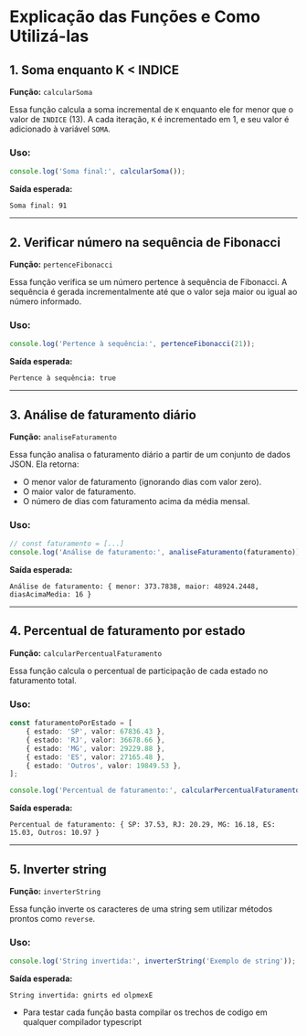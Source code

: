 # Explicação das Funções e Como Utilizá-las

## 1. Soma enquanto K < INDICE

**Função:** `calcularSoma`

Essa função calcula a soma incremental de `K` enquanto ele for menor que o valor de `INDICE` (13). A cada iteração, `K` é incrementado em 1, e seu valor é adicionado à variável `SOMA`.

### Uso:
```typescript
console.log('Soma final:', calcularSoma());
```
**Saída esperada:**
```
Soma final: 91
```

---

## 2. Verificar número na sequência de Fibonacci

**Função:** `pertenceFibonacci`

Essa função verifica se um número pertence à sequência de Fibonacci. A sequência é gerada incrementalmente até que o valor seja maior ou igual ao número informado.

### Uso:
```typescript
console.log('Pertence à sequência:', pertenceFibonacci(21));
```
**Saída esperada:**
```
Pertence à sequência: true
```

---

## 3. Análise de faturamento diário

**Função:** `analiseFaturamento`

Essa função analisa o faturamento diário a partir de um conjunto de dados JSON. Ela retorna:
- O menor valor de faturamento (ignorando dias com valor zero).
- O maior valor de faturamento.
- O número de dias com faturamento acima da média mensal.

### Uso:
```typescript
// const faturamento = [...]
console.log('Análise de faturamento:', analiseFaturamento(faturamento));
```
**Saída esperada:**
```
Análise de faturamento: { menor: 373.7838, maior: 48924.2448, diasAcimaMedia: 16 }
```

---

## 4. Percentual de faturamento por estado

**Função:** `calcularPercentualFaturamento`

Essa função calcula o percentual de participação de cada estado no faturamento total.

### Uso:
```typescript
const faturamentoPorEstado = [
    { estado: 'SP', valor: 67836.43 },
    { estado: 'RJ', valor: 36678.66 },
    { estado: 'MG', valor: 29229.88 },
    { estado: 'ES', valor: 27165.48 },
    { estado: 'Outros', valor: 19849.53 },
];

console.log('Percentual de faturamento:', calcularPercentualFaturamento(faturamentoPorEstado));
```
**Saída esperada:**
```
Percentual de faturamento: { SP: 37.53, RJ: 20.29, MG: 16.18, ES: 15.03, Outros: 10.97 }
```

---

## 5. Inverter string

**Função:** `inverterString`

Essa função inverte os caracteres de uma string sem utilizar métodos prontos como `reverse`.

### Uso:
```typescript
console.log('String invertida:', inverterString('Exemplo de string'));
```
**Saída esperada:**
```
String invertida: gnirts ed olpmexE
```
- Para testar cada função basta compilar os trechos de codigo em qualquer compilador typescript